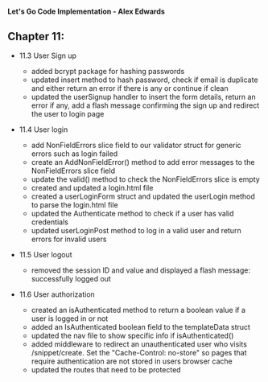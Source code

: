#### Let's Go Code Implementation - Alex Edwards
## Chapter 11:
 - 11.3 User Sign up
   - added bcrypt package for hashing passwords
   - updated insert method to hash password, check if email is duplicate and either return an error if there is any or continue if clean
   - updated the userSignup handler to insert the form details, return an error if any, add a flash message confirming the sign up and redirect the user to login page
 
 - 11.4 User login
   - add NonFieldErrors slice field to our validator struct for generic errors such as login failed
   - create an AddNonFieldError() method to add error messages to the NonFieldErrors slice field
   - update the valid() method to check the NonFieldErrors slice is empty
   - created and updated a login.html file
   - created a userLoginForm struct and updated the userLogin method to parse the login.html file
   - updated the Authenticate method to check if a user has valid credentials
   - updated userLoginPost method to log in a valid user and return errors for invalid users
 
 - 11.5 User logout
   - removed the session ID and value and displayed a flash message: successfully logged out
  
 - 11.6 User authorization
   - created an isAuthenticated method to return a boolean value if a user is logged in or not
   - added an IsAuthenticated boolean field to the templateData struct
   - updated the nav file to show specific info if isAuthenticated()
   - added middleware to redirect an unauthenticated user who visits /snippet/create. Set the "Cache-Control: no-store" so pages that require authentication are not stored in users browser cache
   - updated the routes that need to be protected